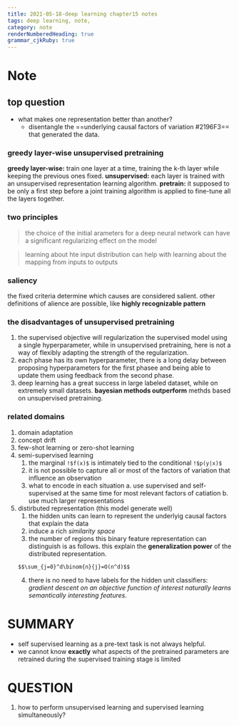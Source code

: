 ```yaml
---
title: 2021-05-18-deep learning chapter15 notes
tags: deep learning, note,
category: note
renderNumberedHeading: true
grammar_cjkRuby: true
---
```



# Note
## top question
 * what makes one representation better than another?
	 * disentangle the ==underlying causal factors of variation #2196F3== that generated the data.
   

### greedy layer-wise unsupervised pretraining
**greedy layer-wise:**  train one layer at a time, training the k-th layer while keeping the previous ones fixed.
**unsupervised:** each layer is trained with an unsupervised representation learning algorithm.
**pretrain:** it supposed to be only a first step before a joint training algorithm is applied to fine-tune all the layers together.


### two principles
> the choice of the initial arameters for a deep neural network can have a significant regularizing effect on the model

> learning about hte input distribution can help with learning about the mapping from inputs to outputs

### saliency
the fixed criteria determine which causes are considered salient.
other definitions of alience are possible, like **highly recognizable pattern**

### the disadvantages of unsupervised pretraining
1. the supervised objective will regularization the supervised model using a single hyperparameter, while in unsupervised pretraining, here is not a way of flexibly adapting the strength of the regularization.
2. each phase has its own hyperparameter, there is a long delay between proposing hyperparameters for the first phasee and being able to update them using feedback from the second phase.
3. deep learning has a great success in large labeled dataset, while on extremely small datasets. **bayesian methods outperform** methds based on unsupervised pretraining.

### related domains
1. domain adaptation
2. concept drift
3. few-shot learning or zero-shot learning
4. semi-supervised learning
	1. the marginal `!$f(x)$` is intimately tied to the conditional `!$p(y|x)$` 
	2. it is not possible to capture all or most of the factors of variation that influence an observation
	3. what to encode in each situation
	   a. use supervised and self-supervised at the same time for most relevant factors of catiation
	   b. use much larger representations
5. distirbuted representation (this model generate well)
	1. the hidden units can learn to represent the underlyig causal factors that explain the data
	2. induce a rich *similarity space*
	3. the number of regions this binary feature representation can distinguish is as follows. this explain the **generalization power** of the distributed representation.
	```mathjax!
	$$\sum_{j=0}^d\binom{n}{j}=O(n^d)$$
	```
	4.  there is no need to have labels for the hidden unit classifiers: *gradient descent on an objective function of interest naturally learns semantically interesting features.*
		



# SUMMARY
- self supervised learning as a pre-text task is not always helpful.
- we cannot know **exactly** what aspects of the pretrained parameters are retrained during the supervised training stage is limited

# QUESTION
1. how to perform unsupervised learning and supervised learning simultaneously?
	